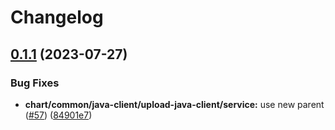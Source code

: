 # Changelog

## [0.1.1](https://github.com/carbynestack/castor/compare/chart-v0.1.0...chart-v0.1.1) (2023-07-27)


### Bug Fixes

* **chart/common/java-client/upload-java-client/service:** use new parent ([#57](https://github.com/carbynestack/castor/issues/57)) ([84901e7](https://github.com/carbynestack/castor/commit/84901e7c93b50b90db8992b80e605f9adfc24c54))

